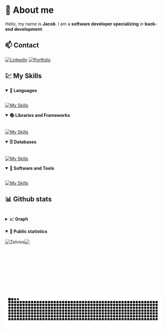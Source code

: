 # 📗 About me

Hello, my name is **Jacob**.
I am a **software developer specializing** in **back-end development**.


## 📫 Contact

[![LinkedIn](https://img.shields.io/badge/LinkedIn-0077B5?style=for-the-badge&logo=linkedin&logoColor=white)](https://www.linkedin.com/in/jacob-j%C3%B8rgensen-831312332/) 
[![Portfolio](https://img.shields.io/badge/Portfolio-FF5722?style=for-the-badge&logo=todoist&logoColor=white)](https://jacob-j.com/)

## 💹 My Skills 

<details open>
  <summary><b>📌 Languages</b></summary>
  <br>

[![My Skills](https://skillicons.dev/icons?i=rust,cs,js&perline=3)](https://skillicons.dev)
</details>

<details open>
  <summary><b>📚 Libraries and Frameworks</b></summary>
  <br>

[![My Skills](https://skillicons.dev/icons?i=vue,dotnet,html,css,bootstrap,react&perline=3)](https://skillicons.dev)
</details>

<details open>
  <summary><b>🗄️ Databases</b></summary>
  <br>

[![My Skills](https://skillicons.dev/icons?i=postgres,sqlite&perline=3)](https://skillicons.dev)
</details>

<details open>
  <summary><b>🔧 Software and Tools</b></summary>
  <br>

[![My Skills](https://skillicons.dev/icons?i=linux,windows,docker,git,androidstudio,nodejs,cloudflare&perline=3)](https://skillicons.dev)
</details>

## 📊 Github stats

<br>
<details>
  <summary><b>📈 Graph</b></summary>
  <br>

[![Jacob's github activity graph](https://github-readme-activity-graph.vercel.app/graph?username=Zelvios&bg_color=0a0222&color=b3b3b3&line=157520&point=206541&area=true&hide_border=true)](https://github.com/ashutosh00710/github-readme-activity-graph)
</details>

<br>
<details open>
  <summary><b>🧬 Public statistics</b></summary>
  <br>

  <img align="left" height="180" src="https://github-readme-stats.vercel.app/api/top-langs/?username=Zelvios&layout=compact&theme=tokyonight" alt=Zelvios />
  <img align="left" src="http://github-profile-summary-cards.vercel.app/api/cards/profile-details?username=Zelvios&theme=tokyonight" height="180em" />

</details>
<br>

![Snake Animation](https://raw.githubusercontent.com/Zelvios/Zelvios/output/snake.svg)
